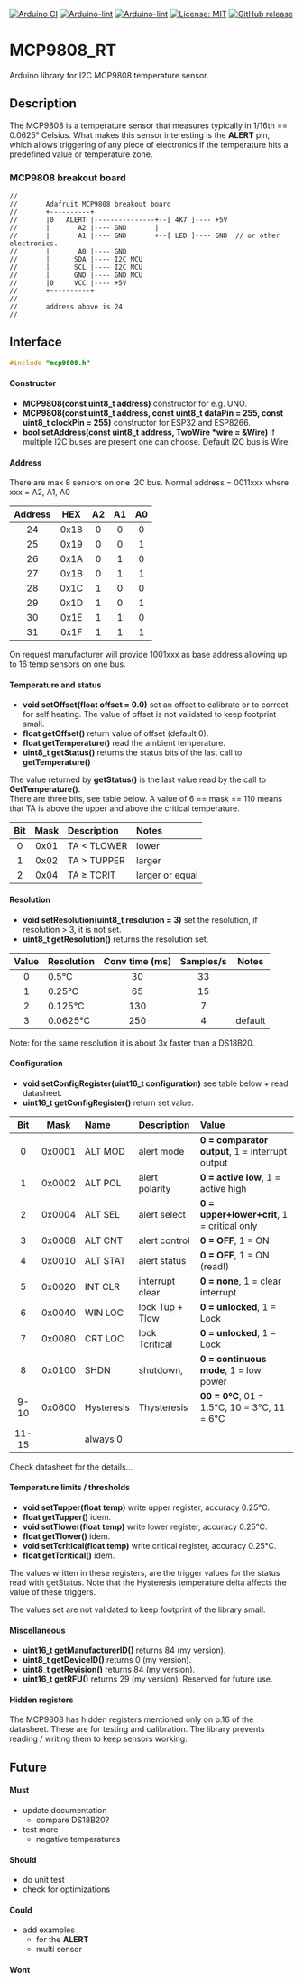 
[![Arduino CI](https://github.com/RobTillaart/MCP9808_RT/workflows/Arduino%20CI/badge.svg)](https://github.com/marketplace/actions/arduino_ci)
[![Arduino-lint](https://github.com/RobTillaart/MCP9808_RT/actions/workflows/arduino-lint.yml/badge.svg)](https://github.com/RobTillaart/MCP9808_RT/actions/workflows/arduino-lint.yml)
[![Arduino-lint](https://github.com/RobTillaart/MCP9808_RT/actions/workflows/arduino-lint.yml/badge.svg)](https://github.com/RobTillaart/MCP9808_RT/actions/workflows/arduino-lint.yml)
[![License: MIT](https://img.shields.io/badge/license-MIT-green.svg)](https://github.com/RobTillaart/MCP9808_RT/blob/master/LICENSE)
[![GitHub release](https://img.shields.io/github/release/RobTillaart/MCP9808_RT.svg?maxAge=3600)](https://github.com/RobTillaart/MCP9808_RT/releases)


# MCP9808_RT

Arduino library for I2C MCP9808 temperature sensor.


## Description

The MCP9808 is a temperature sensor that measures typically in 1/16th == 0.0625° Celsius.
What makes this sensor interesting is the **ALERT** pin, which allows triggering of any piece
of electronics if the temperature hits a predefined value or temperature zone.


### MCP9808 breakout board

```
//
//       Adafruit MCP9808 breakout board
//       +----------+
//       |0   ALERT |---------------+--[ 4K7 ]---- +5V
//       |       A2 |---- GND       |
//       |       A1 |---- GND       +--[ LED ]---- GND  // or other electronics.
//       |       A0 |---- GND
//       |      SDA |---- I2C MCU
//       |      SCL |---- I2C MCU
//       |      GND |---- GND MCU
//       |0     VCC |---- +5V
//       +----------+
//
//       address above is 24
//
```


## Interface

```cpp
#include "mcp9808.h"
```

#### Constructor

- **MCP9808(const uint8_t address)** constructor for e.g. UNO.
- **MCP9808(const uint8_t address, const uint8_t dataPin = 255, const uint8_t clockPin = 255)** constructor for ESP32 and ESP8266.
- **bool setAddress(const uint8_t address, TwoWire \*wire = &Wire)** if multiple I2C buses are present one can choose.
Default I2C bus is Wire.


#### Address

There are max 8 sensors on one I2C bus.
Normal address = 0011xxx where xxx = A2, A1, A0  

| Address |  HEX   |  A2  |  A1  |  A0  |
|:-------:|:------:|:----:|:----:|:----:|
|    24   |  0x18  |  0   |  0   |  0   |
|    25   |  0x19  |  0   |  0   |  1   |
|    26   |  0x1A  |  0   |  1   |  0   |
|    27   |  0x1B  |  0   |  1   |  1   |
|    28   |  0x1C  |  1   |  0   |  0   |
|    29   |  0x1D  |  1   |  0   |  1   |
|    30   |  0x1E  |  1   |  1   |  0   |
|    31   |  0x1F  |  1   |  1   |  1   |

On request manufacturer will provide 1001xxx as base address 
allowing up to 16 temp sensors on one bus.


#### Temperature and status

- **void setOffset(float offset = 0.0)** set an offset to calibrate or to correct for self heating. 
The value of offset is not validated to keep footprint small.
- **float getOffset()** return value of offset (default 0).
- **float getTemperature()** read the ambient temperature.
- **uint8_t getStatus()** returns the status bits of the last call to **getTemperature()**

The value returned by **getStatus()** is the last value read by the call to **GetTemperature()**.  
There are three bits, see table below. 
A value of 6 == mask == 110 means that TA is above the upper and above the critical temperature.

|  Bit  |  Mask  |  Description  |  Notes           |
|:-----:|:------:|:--------------|:-----------------|
|   0   |  0x01  |  TA < TLOWER  |  lower           |
|   1   |  0x02  |  TA > TUPPER  |  larger          |
|   2   |  0x04  |  TA ≥ TCRIT   |  larger or equal |


#### Resolution

- **void setResolution(uint8_t resolution = 3)** set the resolution, if resolution > 3, it is not set.
- **uint8_t getResolution()** returns the resolution set.

|  Value  |  Resolution  |  Conv time (ms)  |  Samples/s  |  Notes   |
|:-------:|:-------------|:----------------:|:-----------:|:--------:|
|    0    |  0.5°C       |   30             |   33        |          |
|    1    |  0.25°C      |   65             |   15        |          |
|    2    |  0.125°C     |   130            |   7         |          |
|    3    |  0.0625°C    |   250            |   4         |  default |


Note: for the same resolution it is about 3x faster than a DS18B20.


#### Configuration

- **void setConfigRegister(uint16_t configuration)** see table below + read datasheet.
- **uint16_t getConfigRegister()** return set value.

| Bit   | Mask   | Name       | Description     | Value  |
|:-----:|:------:|:-----------|:----------------|:-------|
| 0     | 0x0001 | ALT MOD    | alert mode      | **0 = comparator output**,  1 = interrupt output
| 1     | 0x0002 | ALT POL    | alert polarity  | **0 = active low**,         1 = active high
| 2     | 0x0004 | ALT SEL    | alert select    | **0 = upper+lower+crit**,   1 = critical only
| 3     | 0x0008 | ALT CNT    | alert control   | **0 = OFF**,                1 = ON
| 4     | 0x0010 | ALT STAT   | alert status    | **0 = OFF**,                1 = ON  (read!)
| 5     | 0x0020 | INT CLR    | interrupt clear | **0 = none**,               1 = clear interrupt
| 6     | 0x0040 | WIN LOC    | lock Tup + Tlow | **0 = unlocked**,           1 = Lock
| 7     | 0x0080 | CRT LOC    | lock Tcritical  | **0 = unlocked**,           1 = Lock
| 8     | 0x0100 | SHDN       | shutdown,       | **0 = continuous mode**,    1 = low power
| 9-10  | 0x0600 | Hysteresis | Thysteresis     | **00 = 0°C**,  01 = 1.5°C,  10 = 3°C,  11 = 6°C
| 11-15 |        | always 0   |                 |

Check datasheet for the details...


#### Temperature limits / thresholds

- **void setTupper(float temp)** write upper register, accuracy 0.25°C.
- **float getTupper()** idem.
- **void setTlower(float temp)** write lower register, accuracy 0.25°C.
- **float getTlower()** idem.
- **void setTcritical(float temp)** write critical register, accuracy 0.25°C.
- **float getTcritical()** idem.

The values written in these registers, are the trigger values for the status
read with getStatus. Note that the Hysteresis temperature delta affects the
value of these triggers.

The values set are not validated to keep footprint of the library small.


#### Miscellaneous

- **uint16_t getManufacturerID()** returns 84 (my version).
- **uint8_t getDeviceID()** returns 0 (my version).
- **uint8_t getRevision()** returns 84 (my version).
- **uint16_t getRFU()** returns 29 (my version). Reserved for future use. 


#### Hidden registers

The MCP9808 has hidden registers mentioned only on p.16 of the datasheet.
These are for testing and calibration.
The library prevents reading / writing them to keep sensors working.


## Future

#### Must

- update documentation
  - compare DS18B20?
- test more
  - negative temperatures

#### Should

- do unit test
- check for optimizations

#### Could

- add examples 
  - for the **ALERT**
  - multi sensor


#### Wont

